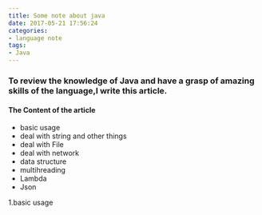 ```yaml
---
title: Some note about java
date: 2017-05-21 17:56:24
categories: 
- language note
tags:
- Java
---
```


### To review the knowledge of Java and have a grasp of amazing skills of the language,I write this article.

#### The Content of the article
* basic usage
* deal with string and other things
* deal with File
* deal with network
* data structure
* multihreading
* Lambda 
* Json

1.basic usage



